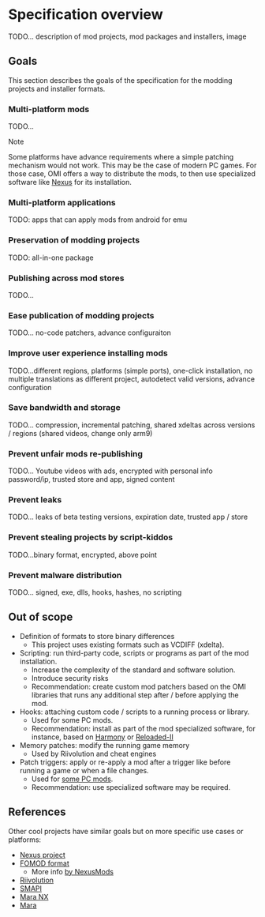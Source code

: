 # Specification overview

TODO... description of mod projects, mod packages and installers, image

## Goals

This section describes the goals of the specification for the modding projects
and installer formats.

### Multi-platform mods

TODO...

> [!NOTE]  
> Some platforms have advance requirements where a simple patching mechanism
> would not work. This may be the case of modern PC games. For those case, OMI
> offers a way to distribute the mods, to then use specialized software like
> [Nexus](https://nexus-mods.github.io/NexusMods.App/) for its installation.

### Multi-platform applications

TODO: apps that can apply mods from android for emu

### Preservation of modding projects

TODO: all-in-one package

### Publishing across mod stores

TODO...

### Ease publication of modding projects

TODO... no-code patchers, advance configuraiton

### Improve user experience installing mods

TODO...different regions, platforms (simple ports), one-click installation, no
multiple translations as different project, autodetect valid versions, advance
configuration

### Save bandwidth and storage

TODO... compression, incremental patching, shared xdeltas across versions /
regions (shared videos, change only arm9)

### Prevent unfair mods re-publishing

TODO... Youtube videos with ads, encrypted with personal info password/ip,
trusted store and app, signed content

### Prevent leaks

TODO... leaks of beta testing versions, expiration date, trusted app / store

### Prevent stealing projects by script-kiddos

TODO...binary format, encrypted, above point

### Prevent malware distribution

TODO... signed, exe, dlls, hooks, hashes, no scripting

## Out of scope

- Definition of formats to store binary differences
  - This project uses existing formats such as VCDIFF (xdelta).
- Scripting: run third-party code, scripts or programs as part of the mod
  installation.
  - Increase the complexity of the standard and software solution.
  - Introduce security risks
  - Recommendation: create custom mod patchers based on the OMI libraries that
    runs any additional step after / before applying the mod.
- Hooks: attaching custom code / scripts to a running process or library.
  - Used for some PC mods.
  - Recommendation: install as part of the mod specialized software, for
    instance, based on [Harmony](https://github.com/pardeike/Harmony) or
    [Reloaded-II](https://github.com/Reloaded-Project/Reloaded-II)
- Memory patches: modify the running game memory
  - Used by Riivolution and cheat engines
- Patch triggers: apply or re-apply a mod after a trigger like before running a
  game or when a file changes.
  - Used for
    [some PC mods](https://nexus-mods.github.io/NexusMods.App/developers/concepts/0002-datamodel-triggers/).
  - Recommendation: use specialized software may be required.

## References

Other cool projects have similar goals but on more specific use cases or
platforms:

- [Nexus project](https://nexus-mods.github.io/NexusMods.App/developers/ModWithConfidence/)
- [FOMOD format](https://fomod-docs.readthedocs.io/en/latest/specs.html)
  - More info
    [by NexusMods](https://nexus-mods.github.io/NexusMods.App/developers/misc/AboutFomod/)
- [Riivolution](https://aerialx.github.io/rvlution.net/wiki/Patch_Format/)
- [SMAPI](https://github.com/Pathoschild/SMAPI)
- [Mara NX](https://github.com/D3fau4/Mara_nx)
- [Mara](https://github.com/tradusquare/mara)
